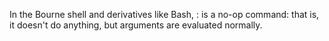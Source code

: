 In the Bourne shell and derivatives like Bash, : is a no-op command: that is, it doesn't do anything, but arguments are evaluated normally.
